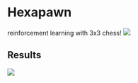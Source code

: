 # Hexapawn
reinforcement learning with 3x3 chess!
![](./content/demo.gif)

## Results
![](./content/aiperf.png)
